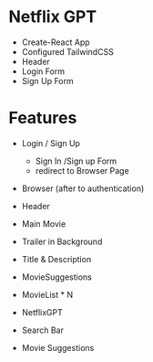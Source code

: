 # Netflix GPT
- Create-React App
- Configured  TailwindCSS
- Header
- Login Form
- Sign Up Form

# Features
- Login / Sign Up
  - Sign In /Sign up Form
  - redirect to Browser Page
- Browser (after to authentication)
 - Header
 - Main Movie
  - Trailer in Background
  - Title & Description
  - MovieSuggestions
   - MovieList * N

- NetflixGPT
 - Search Bar
 - Movie Suggestions